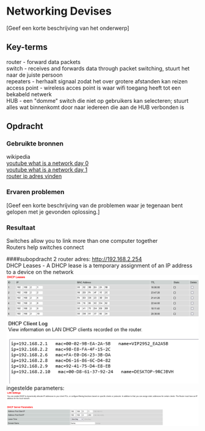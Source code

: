 # Networking Devises
[Geef een korte beschrijving van het onderwerp]

## Key-terms
router - forward data packets  
switch - receives and forwards data through packet switching, stuurt het naar de juiste persoon  
repeaters - herhaalt signaal zodat het over grotere afstanden kan reizen  
access point - wireless acces point is waar wifi toegang heeft tot een bekabeld netwerk  
HUB - een "domme" switch die niet op gebruikers kan selecteren; stuurt alles wat binnenkomt door naar iedereen die aan de HUB verbonden is

## Opdracht
### Gebruikte bronnen
wikipedia  
[youtube what is a network day 0](https://www.youtube.com/watch?v=S7MNX_UD7vY)  
[youtube what is a network day 1](https://www.youtube.com/watch?v=9eH16Fxeb9o)  
[router ip adres vinden](https://192-168-1-1ip.mobi/find-router-ip-address/)

### Ervaren problemen
[Geef een korte beschrijving van de problemen waar je tegenaan bent gelopen met je gevonden oplossing.]

### Resultaat
Switches allow you to link more than one computer together  
Routers help switches connect  

####subopdracht 2
router adres: http://192.168.2.254  
DHCP Leases - A DHCP lease is a temporary assignment of an IP address to a device on the network  
![DHCP leases](Images/02-DHCP-leases.PNG)  
![client log](Images/02-DHCP-Client-Log.PNG)  
ingestelde parameters:  
![parameters](Images/02-server-parameters.PNG)  
